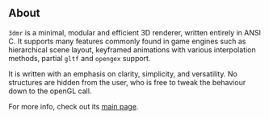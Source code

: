 ## About

`3dmr` is a minimal, modular and efficient 3D renderer, written entirely in ANSI
C. It supports many features commonly found in game engines such as hierarchical
scene layout, keyframed animations with various interpolation methods, partial
`gltf` and `opengex` support.

It is written with an emphasis on clarity, simplicity, and versatility. No
structures are hidden from the user, who is free to tweak the behaviour down to
the openGL call.

For more info, check out its [main page](https://pedantic.software/projects/3dmr.html).
